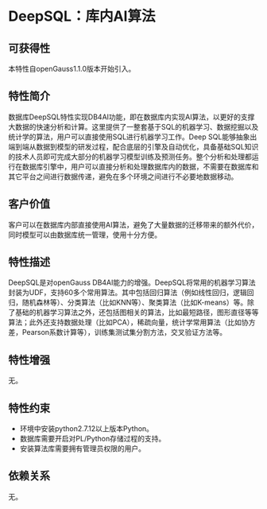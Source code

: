 # DeepSQL：库内AI算法<a name="ZH-CN_TOPIC_0000001138595127"></a>

## 可获得性<a name="section76684290441"></a>

本特性自openGauss1.1.0版本开始引入。

## 特性简介<a name="section106701152184410"></a>

数据库DeepSQL特性实现DB4AI功能，即在数据库内实现AI算法，以更好的支撑大数据的快速分析和计算。这里提供了一整套基于SQL的机器学习、数据挖掘以及统计学的算法，用户可以直接使用SQL进行机器学习工作。Deep SQL能够抽象出端到端从数据到模型的研发过程，配合底层的引擎及自动优化，具备基础SQL知识的技术人员即可完成大部分的机器学习模型训练及预测任务。整个分析和处理都运行在数据库引擎中，用户可以直接分析和处理数据库内的数据，不需要在数据库和其它平台之间进行数据传递，避免在多个环境之间进行不必要地数据移动。

## 客户价值<a name="section1741452074516"></a>

客户可以在数据库内部直接使用AI算法，避免了大量数据的迁移带来的额外代价，同时模型可以由数据库统一管理，使用十分方便。

## 特性描述<a name="section1680916180471"></a>

DeepSQL是对openGauss DB4AI能力的增强。DeepSQL将常用的机器学习算法封装为UDF，支持60多个常用算法。其中包括回归算法（例如线性回归，逻辑回归，随机森林等）、分类算法（比如KNN等）、聚类算法（比如K-means）等。除了基础的机器学习算法之外，还包括图相关的算法，比如最短路径，图形直径等等算法；此外还支持数据处理（比如PCA），稀疏向量，统计学常用算法（比如协方差，Pearson系数计算等），训练集测试集分割方法，交叉验证方法等。

## 特性增强<a name="section1715553994720"></a>

无。

## 特性约束<a name="section11980155994711"></a>

-   环境中安装python2.7.12以上版本Python。
-   数据库需要开启对PL/Python存储过程的支持。
-   安装算法库需要拥有管理员权限的用户。

## 依赖关系<a name="section850692718486"></a>

无。

